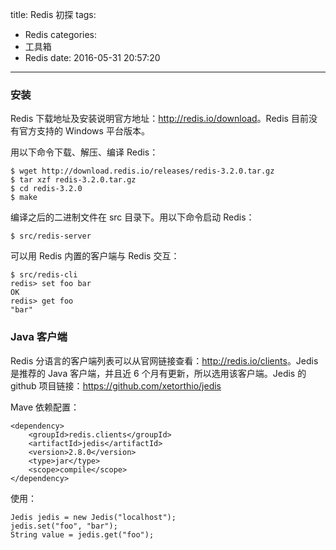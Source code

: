 title: Redis 初探
tags:
  - Redis
categories:
  - 工具箱
  - Redis
date: 2016-05-31 20:57:20
---

### 安装
Redis 下载地址及安装说明官方地址：<http://redis.io/download>。Redis 目前没有官方支持的 Windows 平台版本。

用以下命令下载、解压、编译 Redis：

    $ wget http://download.redis.io/releases/redis-3.2.0.tar.gz
    $ tar xzf redis-3.2.0.tar.gz
    $ cd redis-3.2.0
    $ make

编译之后的二进制文件在 src 目录下。用以下命令启动 Redis：

    $ src/redis-server

可以用 Redis 内置的客户端与 Redis 交互：

    $ src/redis-cli
    redis> set foo bar
    OK
    redis> get foo
    "bar"

### Java 客户端

Redis 分语言的客户端列表可以从官网链接查看：<http://redis.io/clients>。Jedis 是推荐的 Java 客户端，并且近 6 个月有更新，所以选用该客户端。Jedis 的 github 项目链接：<https://github.com/xetorthio/jedis>

Mave 依赖配置：

    <dependency>
        <groupId>redis.clients</groupId>
        <artifactId>jedis</artifactId>
        <version>2.8.0</version>
        <type>jar</type>
        <scope>compile</scope>
    </dependency>

使用：

    Jedis jedis = new Jedis("localhost");
    jedis.set("foo", "bar");
    String value = jedis.get("foo");
